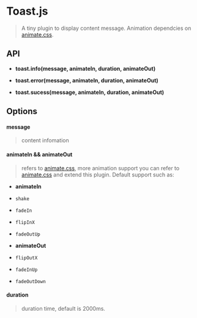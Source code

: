 # Toast.js

> A tiny plugin to display content message. Animation dependcies on [animate.css](https://github.com/daneden/animate.css).

## API

- **toast.info(message, animateIn, duration, animateOut)**

- **toast.error(message, animateIn, duration, animateOut)**

- **toast.sucess(message, animateIn, duration, animateOut)**

## Options

#### **message**

> content infomation

#### **animateIn** && **animateOut**

> refers to [animate.css](https://github.com/daneden/animate.css), more animation support you can refer to [animate.css](https://github.com/daneden/animate.css) and extend this plugin. Default support such as:

  - **animateIn**
  - `shake`
  - `fadeIn`
  - `flipInX`
  - `fadeOutUp`

  - **animateOut**
  - `flipOutX`
  - `fadeInUp`
  - `fadeOutDown`


#### **duration**

> duration time, default is 2000ms.
